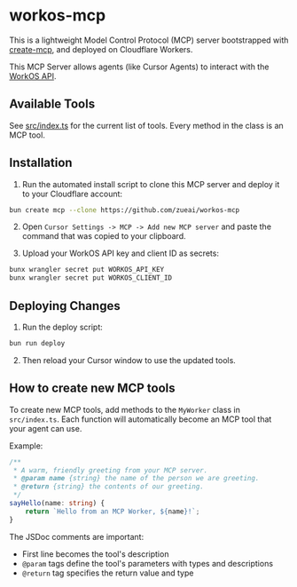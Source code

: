 # workos-mcp

This is a lightweight Model Control Protocol (MCP) server bootstrapped with [create-mcp](https://github.com/zueai/create-mcp), and deployed on Cloudflare Workers.

This MCP Server allows agents (like Cursor Agents) to interact with the [WorkOS API](https://workos.com/docs/reference).

## Available Tools

See [src/index.ts](src/index.ts) for the current list of tools. Every method in the class is an MCP tool.

## Installation

1. Run the automated install script to clone this MCP server and deploy it to your Cloudflare account:

```bash
bun create mcp --clone https://github.com/zueai/workos-mcp
```

2. Open `Cursor Settings -> MCP -> Add new MCP server` and paste the command that was copied to your clipboard.

3. Upload your WorkOS API key and client ID as secrets:

```bash
bunx wrangler secret put WORKOS_API_KEY
bunx wrangler secret put WORKOS_CLIENT_ID
```

## Deploying Changes

1. Run the deploy script:

```bash
bun run deploy
```

2. Then reload your Cursor window to use the updated tools.

## How to create new MCP tools

To create new MCP tools, add methods to the `MyWorker` class in `src/index.ts`. Each function will automatically become an MCP tool that your agent can use.

Example:

```typescript
/**
 * A warm, friendly greeting from your MCP server.
 * @param name {string} the name of the person we are greeting.
 * @return {string} the contents of our greeting.
 */
sayHello(name: string) {
    return `Hello from an MCP Worker, ${name}!`;
}
```

The JSDoc comments are important:

- First line becomes the tool's description
- `@param` tags define the tool's parameters with types and descriptions
- `@return` tag specifies the return value and type

